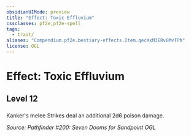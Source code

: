```yaml
---
obsidianUIMode: preview
title: "Effect: Toxic Effluvium"
cssclasses: pf2e,pf2e-spell
tags:
  - trait/
aliases: "Compendium.pf2e.bestiary-effects.Item.qecXxM3ERv8MvTPh"
license: OGL
---
```

# Effect: Toxic Effluvium
## Level 12
### 






Kanker's melee Strikes deal an additional 2d6 poison damage.

*Source: Pathfinder #200: Seven Dooms for Sandpoint*
*OGL*